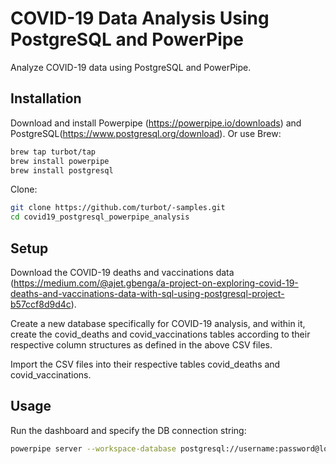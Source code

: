 # COVID-19 Data Analysis Using PostgreSQL and PowerPipe

Analyze COVID-19 data using PostgreSQL and PowerPipe.

## Installation

Download and install Powerpipe (https://powerpipe.io/downloads) and PostgreSQL(https://www.postgresql.org/download). Or use Brew:

```sh
brew tap turbot/tap
brew install powerpipe
brew install postgresql
```

Clone:

```sh
git clone https://github.com/turbot/-samples.git
cd covid19_postgresql_powerpipe_analysis
```

## Setup

Download the COVID-19 deaths and vaccinations data (https://medium.com/@ajet.gbenga/a-project-on-exploring-covid-19-deaths-and-vaccinations-data-with-sql-using-postgresql-project-b57ccf8d9d4c).

Create a new database specifically for COVID-19 analysis, and within it, create the covid_deaths and covid_vaccinations tables according to their respective column structures as defined in the above CSV files.

Import the CSV files into their respective tables covid_deaths and covid_vaccinations.

## Usage

Run the dashboard and specify the DB connection string:

```sh
powerpipe server --workspace-database postgresql://username:password@localhost:5432/mydatabase
```
